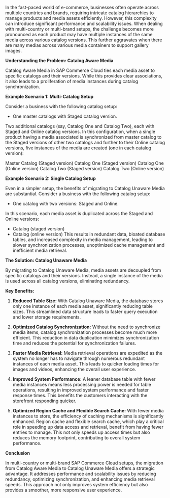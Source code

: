 In the fast-paced world of e-commerce, businesses often operate across multiple countries and brands, requiring intricate catalog hierarchies to manage products and media assets efficiently. However, this complexity can introduce significant performance and scalability issues. When dealing with multi-country or multi-brand setups, the challenge becomes more pronounced as each product may have multiple instances of the same media across various catalog versions. This further aggravates when there are many medias across various media containers to support gallery images.

**Understanding the Problem: Catalog Aware Media**

Catalog Aware Media in SAP Commerce Cloud ties each media asset to specific catalogs and their versions. While this provides clear associations, it also leads to a proliferation of media instances during catalog synchronization.

**Example Scenario 1: Multi-Catalog Setup**

Consider a business with the following catalog setup:
- One master catalogs with Staged catalog version.

Two additional catalogs (say, Catalog One and Catalog Two), each with Staged and Online catalog versions.
In this configuration, when a single product having a media associated is synchronized from master catalog to the Staged versions of other two catalogs and further to their Online catalog versions, five instances of the media are created (one in each catalog version):

Master Catalog (Staged version)
Catalog One (Staged version)
Catalog One (Online version)
Catalog Two (Staged version)
Catalog Two (Online version)

**Example Scenario 2: Single Catalog Setup**

Even in a simpler setup, the benefits of migrating to Catalog Unaware Media are substantial. Consider a business with the following catalog setup:
- One catalog with two versions: Staged and Online.
  
In this scenario, each media asset is duplicated across the Staged and Online versions:

- Catalog (staged version)
- Catalog (online version)
This results in redundant data, bloated database tables, and increased complexity in media management, leading to slower synchronization processes, unoptimized cache management and inefficient media retrieval.

**The Solution: Catalog Unaware Media**

By migrating to Catalog Unaware Media, media assets are decoupled from specific catalogs and their versions. Instead, a single instance of the media is used across all catalog versions, eliminating redundancy.

**Key Benefits:**

1. **Reduced Table Size:** With Catalog Unaware Media, the database stores only one instance of each media asset, significantly reducing table sizes. This streamlined data structure leads to faster query execution and lower storage requirements.

2. **Optimized Catalog Synchronization:** Without the need to synchronize media items, catalog synchronization processes become much more efficient. This reduction in data duplication minimizes synchronization time and reduces the potential for synchronization failures.

3. **Faster Media Retrieval:** Media retrieval operations are expedited as the system no longer has to navigate through numerous redundant instances of each media asset. This leads to quicker loading times for images and videos, enhancing the overall user experience.

4. **Improved System Performance:** A leaner database table with fewer media instances means less processing power is needed for table operations, resulting in improved system performance and faster response times. This benefits the customers interacting with the storefront responding quicker.

5. **Optimized Region Cache and Flexible Search Cache:** With fewer media instances to store, the efficiency of caching mechanisms is significantly enhanced. Region cache and flexible search cache, which play a critical role in speeding up data access and retrieval, benefit from having fewer entries to manage. This not only speeds up access times but also reduces the memory footprint, contributing to overall system performance.

**Conclusion**

In multi-country or multi-brand SAP Commerce Cloud setups, the migration from Catalog Aware Media to Catalog Unaware Media offers a strategic advantage. It addresses performance and scalability issues by reducing redundancy, optimizing synchronization, and enhancing media retrieval speeds. This approach not only improves system efficiency but also provides a smoother, more responsive user experience.
